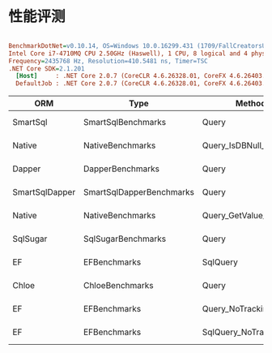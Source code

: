# 性能评测

``` ini

BenchmarkDotNet=v0.10.14, OS=Windows 10.0.16299.431 (1709/FallCreatorsUpdate/Redstone3)
Intel Core i7-4710MQ CPU 2.50GHz (Haswell), 1 CPU, 8 logical and 4 physical cores
Frequency=2435768 Hz, Resolution=410.5481 ns, Timer=TSC
.NET Core SDK=2.1.201
  [Host]     : .NET Core 2.0.7 (CoreCLR 4.6.26328.01, CoreFX 4.6.26403.03), 64bit RyuJIT
  DefaultJob : .NET Core 2.0.7 (CoreCLR 4.6.26328.01, CoreFX 4.6.26403.03), 64bit RyuJIT

```

|            ORM |                     Type |                  Method |        Return |     Mean |     Error |    StdDev | Rank |      Gen 0 |     Gen 1 |     Gen 2 | Allocated |
|--------------- |------------------------- |------------------------ |-------------- |---------:|----------:|----------:|-----:|-----------:|----------:|----------:|----------:|
|       SmartSql |       SmartSqlBenchmarks |                   Query | IEnumerable`1 | 101.6 ms | 0.2226 ms | 0.1738 ms |    1 |  2437.5000 | 1062.5000 |  375.0000 |  13.37 MB |
|         Native |         NativeBenchmarks | Query_IsDBNull_GetValue | IEnumerable`1 | 101.7 ms | 0.4101 ms | 0.3635 ms |    1 |  2437.5000 | 1062.5000 |  375.0000 |  13.37 MB |
|         Dapper |         DapperBenchmarks |                   Query | IEnumerable`1 | 104.4 ms | 1.3195 ms | 1.2342 ms |    2 |  3375.0000 | 1375.0000 |  625.0000 |  17.64 MB |
| SmartSqlDapper | SmartSqlDapperBenchmarks |                   Query | IEnumerable`1 | 105.7 ms | 1.1697 ms | 1.0941 ms |    3 |  3750.0000 | 1437.5000 |  625.0000 |  19.47 MB |
|         Native |         NativeBenchmarks |   Query_GetValue_DbNull | IEnumerable`1 | 107.4 ms | 1.0710 ms | 1.0018 ms |    4 |  3062.5000 | 1187.5000 |  500.0000 |  16.42 MB |
|       SqlSugar |       SqlSugarBenchmarks |                   Query | IEnumerable`1 | 108.9 ms | 0.4048 ms | 0.3787 ms |    5 |  2375.0000 | 1000.0000 |  312.5000 |  13.09 MB |
|             EF |             EFBenchmarks |                SqlQuery | IEnumerable`1 | 110.9 ms | 0.6922 ms | 0.6475 ms |    6 | 11062.5000 |         - |         - |  34.13 MB |
|          Chloe |          ChloeBenchmarks |                   Query | IEnumerable`1 | 114.5 ms | 2.2600 ms | 5.3711 ms |    7 |  2375.0000 | 1000.0000 |  312.5000 |  13.07 MB |
|             EF |             EFBenchmarks |        Query_NoTracking | IEnumerable`1 | 126.4 ms | 1.3197 ms | 1.2344 ms |    8 |  5937.5000 | 2250.0000 | 1062.5000 |  30.16 MB |
|             EF |             EFBenchmarks |     SqlQuery_NoTracking | IEnumerable`1 | 148.6 ms | 0.8290 ms | 0.7755 ms |    9 |  7437.5000 | 2937.5000 | 1250.0000 |  37.79 MB |

